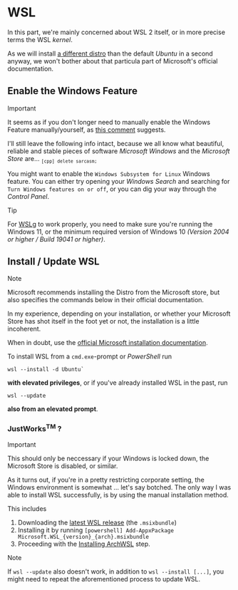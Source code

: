 # WSL

In this part, we're mainly concerned about WSL 2 itself,
or in more precise terms the WSL _kernel_.

As we will install [a different distro](./archwsl.md) than the default _Ubuntu_ in a second anyway,
we won't bother about that particula part of Microsoft's official documentation.

## Enable the Windows Feature

> [!IMPORTANT]
> It seems as if you don't longer need to manually enable the Windows Feature manually/yourself,
> as [this comment](https://devblogs.microsoft.com/commandline/install-wsl-with-a-single-command-now-available-in-windows-10-version-2004-and-higher/?commentid=5587#comment-5587)
> suggests.
>
> I'll still leave the following info intact, because we all know what
> beautiful, reliable and stable pieces of software _Microsoft Windows_
> and the _Microsoft Store_ are... <sub>`[cpp] delete sarcasm;`</sub>

You might want to enable the `Windows Subsystem for Linux` Windows feature.
You can either try opening your _Windows Search_ and searching for `Turn Windows features on or off`,
or you can dig your way through the _Control Panel_.

> [!TIP]
> For [WSLg](https://github.com/microsoft/wslg) to work properly,
> you need to make sure you're running the Windows 11,
> or the minimum required version of Windows 10 _(Version 2004 or higher / Build 19041 or higher)_.

## Install / Update WSL

> [!NOTE]
> Microsoft recommends installing the Distro from the Microsoft store,
> but also specifies the commands below in their official documentation.
>
> In my experience, depending on your installation,
> or whether your Microsoft Store has shot itself in the foot yet or not,
> the installation is a little incoherent.
>
> When in doubt, use the
> [official Microsoft installation documentation](https://learn.microsoft.com/en-us/windows/wsl/install).

To install WSL from a `cmd.exe`-prompt or _PowerShell_ run

```shell
wsl --install -d Ubuntu`
```

**with elevated privileges**,
or if you've already installed WSL in the past, run

```shell
wsl --update
```

**also from an elevated prompt**.

### JustWorks<sup>TM</sup> ?

> [!IMPORTANT]
> This should only be neccessary if your Windows is locked down,
> the Microsoft Store is disabled, or similar.

As it turns out, if you're in a pretty restricting corporate setting,
the Windows environment is somewhat ... let's say botched.
The only way I was able to install WSL successfully,
is by using the manual installation method.

This includes

1.  Downloading the [latest WSL
    release](https://github.com/microsoft/WSL/releases) (the
    `.msixbundle`)
2.  Installing it by running `[powershell] Add-AppxPackage Microsoft.WSL_{version}_{arch}.msixbundle`
3.  Proceeding with the [Installing ArchWSL](./archwsl.md) step.

> [!NOTE]
> If `wsl --update` also doesn't work,
> in addition to `wsl --install [...]`,
> you might need to repeat the aforementioned process to update WSL.

